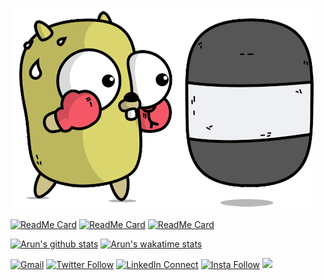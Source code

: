 ![image](https://github.com/arunsri7/arunsri7/blob/master/goGopher.gif)

[![ReadMe Card](https://github-readme-stats.vercel.app/api/pin/?username=arunsri7&repo=farji&theme=dark)](https://github.com/arunsri7/Farji)
[![ReadMe Card](https://github-readme-stats.vercel.app/api/pin/?username=arjunmahishi&repo=sound-saber&theme=dark)](https://github.com/arjunmahishi/sound-saber)
[![ReadMe Card](https://github-readme-stats.vercel.app/api/pin/?username=arunsri7&repo=pushapp&theme=dark)](https://github.com/arunsri7/pushapp)


[![Arun's github stats](https://github-readme-stats.vercel.app/api?username=arunsri7&count_private=true&show_icons=true&theme=dark)](https://github.com/anuraghazra/github-readme-stats)
[![Arun's wakatime stats](https://github-readme-stats.vercel.app/api/wakatime?username=arunsri7&theme=dark)](https://github.com/anuraghazra/github-readme-stats)


[![Gmail](https://img.shields.io/badge/%20-Send%20Mail-black?color=14171A&labelColor=ef5350&logo=gmail&logoColor=ffffff)](mailto:arun.i1997@gmail.com?subject=From%20GitHub&body=Hi,%20there.%20Found%20you%20via%20GitHub%20profile%20README.)
[![Twitter Follow](https://img.shields.io/badge/dynamic/json.svg?color=14171A&labelColor=37474f&logo=twitter&logoColor=4fc3f7&label=&query=%24[0].followers_count&url=https%3A%2F%2Fcdn.syndication.twimg.com%2Fwidgets%2Ffollowbutton%2Finfo.json%3Fscreen_names%3Darunsri7&suffix=%20Followers)](https://twitter.com/arunsri7)
[![LinkedIn Connect](https://img.shields.io/badge/%20-Connect-black?color=14171A&labelColor=212121&logo=linkedin&logoColor=ffffff)](https://www.linkedin.com/in/arun-iyer-412545154/)
[![Insta Follow](https://img.shields.io/badge/%20-Follow-black?color=14171A&labelColor=d81b60&logo=instagram&logoColor=ffffff)](https://www.instagram.com/arun_sri_7/)
![](https://komarev.com/ghpvc/?username=arunsri7)
